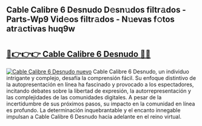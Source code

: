 ## Cable Calibre 6 Desnudo D𝚎sn𝚞dos filtr𝚊dos - Parts-Wp9 Vid𝚎os filtr𝚊dos - N𝚞evas f𝚘tos atr𝚊ctivas huq9w

# <h2><a href="http://mbbmxgq.tromn.icu/?c=Cable+Calibre+6+Desnudo">🔗👉👉👉 Cable Calibre 6 Desnudo 🔗🔗</a></h2>

[![Cable Calibre 6 Desnudo nuevo](https://i.imgur.com/pEAQMta.gif)](http://mbbmxgq.tromn.icu/?c=Cable+Calibre+6+Desnudo)
Cable Calibre 6 Desnudo, un individuo intrigante y complejo, desafía la comprensión fácil. Su enfoque distintivo de la autopresentación en línea ha fascinado y provocado a los espectadores, incitando debates sobre la libertad de expresión, la autorrepresentación y las complejidades de las comunidades digitales. A pesar de la incertidumbre de sus próximos pasos, su impacto en la comunidad en línea es profundo. La determinación inquebrantable y el encanto innegable impulsan a Cable Calibre 6 Desnudo hacia adelante en el reino virtual.
